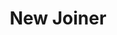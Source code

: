 ---
title: "New Joiner"
linkTitle: "New Joiner"
weight: 1
description: "Summary of some *must read* entrypoints when starting at Next Gate Tech"
---